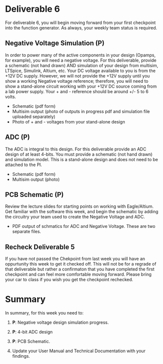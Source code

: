 
# Deliverable 6
For deliverable 6, you will begin moving forward from your first checkpoint into the function generator.  As always, your weekly team status is required.

## Negative Voltage Simulation (P)
In order to power many of the active components in your design (Opamps, for example), you will need a negative voltage.  For this deliverable, provide a schematic (not hand drawn) AND simulation of your design from multisim, LTSpice, Simulink, Altium, etc.  Your DC voltage available to you is from the +12V DC supply.  However, we will not provide the +12V supply until you show a working Negative voltage reference; therefore, you will need to show a stand-alone circuit working with your +12V DC source coming from a lab power supply. Your + and - reference should be around +/- 5 to 6 volts.  
- Schematic (pdf form)
- Multisim output (photo of outputs in progress pdf and simulation file uploaded separately)
- Photo of + and - voltages from your stand-alone design

## ADC (P)
The ADC is integral to this design.  For this deliverable provide an ADC design of at least 4-bits.  You must provide a schematic (not hand drawn) and simulation model.  This is a stand-alone design and does not need to be attached to the PI.
- Schematic (pdf form)
- Multisim output (photo)

## PCB Schematic (P)
Review the lecture slides for starting points on working with Eagle/Altium. Get familiar with the software this week, and begin the schematic by adding the circuitry your team used to create the Negative Voltage and ADC.
- PDF output of schmatics for ADC and Negative Voltage.  These are two separate files.


## Recheck Deliverable 5
If you have not passed the Chekpoint from last week you will have an oppurtunity this week to get it checked off. This will not be for a regrade of that deliverable but rather a confirmaton that you have completed the first checkpoint and can feel more comfortable moving forward. Please bring your car to class if you wish you get the checkpoint rechecked.


# Summary

In summary, for this week you need to:

1. **P**: Negative voltage design simulation progress.

2. **P**: 4-bit ADC design

3. **P**: PCB Schematic.

4. Update your User Manual and Technical Documentation with your findings.
